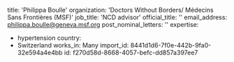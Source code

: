 title: 'Philippa Boulle'
organization: 'Doctors Without Borders/ Médecins Sans Frontières (MSF)'
job_title: 'NCD advisor'
official_title: ''
email_address: philippa.boulle@geneva.msf.org
post_nominal_letters: ''
expertise:
  - hypertension
country:
  - Switzerland
works_in: Many
import_id: 8441d1d6-7f0e-442b-9fa0-32e594a4e4bb
id: f270d58d-8668-4057-befc-dd857a397ee7
